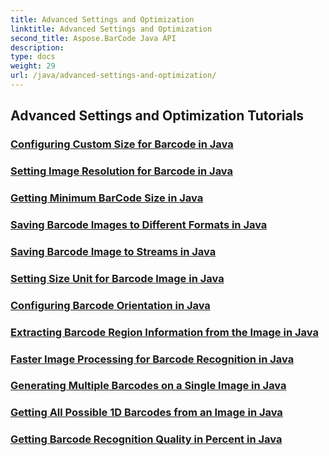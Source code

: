 ```yaml
---
title: Advanced Settings and Optimization
linktitle: Advanced Settings and Optimization
second_title: Aspose.BarCode Java API
description: 
type: docs
weight: 29
url: /java/advanced-settings-and-optimization/
---
```


## Advanced Settings and Optimization Tutorials
### [Configuring Custom Size for Barcode in Java](./configuring-custom-size-barcode/)
### [Setting Image Resolution for Barcode in Java](./setting-image-resolution-barcode/)
### [Getting Minimum BarCode Size in Java](./getting-minimum-barcode-size/)
### [Saving Barcode Images to Different Formats in Java](./saving-barcode-images-different-formats/)
### [Saving Barcode Image to Streams in Java](./saving-barcode-image-streams/)
### [Setting Size Unit for Barcode Image in Java](./setting-size-unit-barcode-image/)
### [Configuring Barcode Orientation in Java](./configuring-barcode-orientation/)
### [Extracting Barcode Region Information from the Image in Java](./extracting-barcode-region-information/)
### [Faster Image Processing for Barcode Recognition in Java](./faster-image-processing-barcode-recognition/)
### [Generating Multiple Barcodes on a Single Image in Java](./generating-multiple-barcodes-single-image/)
### [Getting All Possible 1D Barcodes from an Image in Java](./getting-all-possible-1d-barcodes-image/)
### [Getting Barcode Recognition Quality in Percent in Java](./getting-barcode-recognition-quality-percent/)